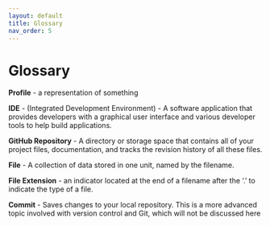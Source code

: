 ```yaml
---
layout: default
title: Glossary
nav_order: 5
---
```


# Glossary


**Profile** - a representation of something


**IDE** - (Integrated Development Environment) - A software application that provides developers with a graphical user interface and various developer tools to help build applications.


**GitHub Repository** -  A directory or storage space that contains all of your project files, documentation, and tracks the revision history of all these files.


**File** - A collection of data stored in one unit, named by the filename.


**File Extension** - an indicator located at the end of a filename after the ‘.’ to indicate the type of a file.


**Commit**  - Saves changes to your local repository. This is a more advanced topic involved with version control and Git, which will not be discussed here